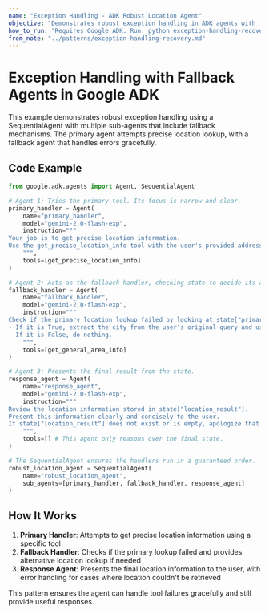 ```yaml
---
name: "Exception Handling - ADK Robust Location Agent"
objective: "Demonstrates robust exception handling in ADK agents with fallback mechanisms for location retrieval."
how_to_run: "Requires Google ADK. Run: python exception-handling-recovery-adk-robust-location-agent.py"
from_note: "../patterns/exception-handling-recovery.md"
---
```


# Exception Handling with Fallback Agents in Google ADK

This example demonstrates robust exception handling using a SequentialAgent with multiple sub-agents that include fallback mechanisms. The primary agent attempts precise location lookup, with a fallback agent that handles errors gracefully.

## Code Example

```python
from google.adk.agents import Agent, SequentialAgent

# Agent 1: Tries the primary tool. Its focus is narrow and clear.
primary_handler = Agent(
    name="primary_handler",
    model="gemini-2.0-flash-exp",
    instruction="""
Your job is to get precise location information.
Use the get_precise_location_info tool with the user's provided address.
    """,
    tools=[get_precise_location_info]
)

# Agent 2: Acts as the fallback handler, checking state to decide its action.
fallback_handler = Agent(
    name="fallback_handler",
    model="gemini-2.0-flash-exp",
    instruction="""
Check if the primary location lookup failed by looking at state["primary_location_failed"].
- If it is True, extract the city from the user's original query and use the get_general_area_info tool.
- If it is False, do nothing.
    """,
    tools=[get_general_area_info]
)

# Agent 3: Presents the final result from the state.
response_agent = Agent(
    name="response_agent",
    model="gemini-2.0-flash-exp",
    instruction="""
Review the location information stored in state["location_result"].
Present this information clearly and concisely to the user.
If state["location_result"] does not exist or is empty, apologize that you could not retrieve the location.
    """,
    tools=[] # This agent only reasons over the final state.
)

# The SequentialAgent ensures the handlers run in a guaranteed order.
robust_location_agent = SequentialAgent(
    name="robust_location_agent",
    sub_agents=[primary_handler, fallback_handler, response_agent]
)
```

## How It Works

1. **Primary Handler**: Attempts to get precise location information using a specific tool
2. **Fallback Handler**: Checks if the primary lookup failed and provides alternative location lookup if needed
3. **Response Agent**: Presents the final location information to the user, with error handling for cases where location couldn't be retrieved

This pattern ensures the agent can handle tool failures gracefully and still provide useful responses.
